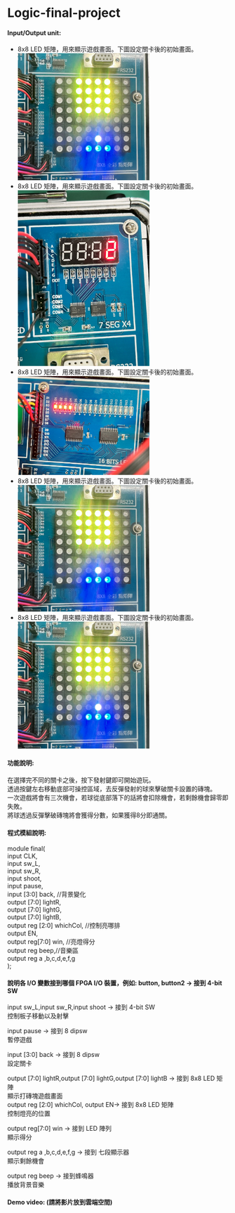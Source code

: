 # Logic-final-project
  
#### Input/Output unit:<br>
* 8x8 LED 矩陣，用來顯示遊戲畫面。下圖設定關卡後的初始畫面。<br>
<img src="https://github.com/Yi92522/Logic-final-project/blob/7220fed44bfaa38b179c2b89b793ae76f066fc45/logic%20image/IMG_2353.jpg" width="300"/><br>  
* 8x8 LED 矩陣，用來顯示遊戲畫面。下圖設定關卡後的初始畫面。<br>
<img src="https://github.com/Yi92522/Logic-final-project/blob/bc1f7c69e0588522da605b2678374ed3c6919652/logic%20image/IMG_2354.jpg" width="300"/><br>
* 8x8 LED 矩陣，用來顯示遊戲畫面。下圖設定關卡後的初始畫面。<br>
<img src="https://github.com/Yi92522/Logic-final-project/blob/21304fb1d2855fb0c02c95206368c181325193e6/logic%20image/IMG_2355.jpg" width="300"/><br>
* 8x8 LED 矩陣，用來顯示遊戲畫面。下圖設定關卡後的初始畫面。<br>
<img src="https://github.com/Yi92522/Logic-final-project/blob/7220fed44bfaa38b179c2b89b793ae76f066fc45/logic%20image/IMG_2353.jpg" width="300"/><br>
* 8x8 LED 矩陣，用來顯示遊戲畫面。下圖設定關卡後的初始畫面。<br>
<img src="https://github.com/Yi92522/Logic-final-project/blob/7220fed44bfaa38b179c2b89b793ae76f066fc45/logic%20image/IMG_2353.jpg" width="300"/><br>  
  
  
#### 功能說明:<br>  
在選擇完不同的關卡之後，按下發射鍵即可開始遊玩。  
透過按鍵左右移動底部可操控區域，去反彈發射的球來擊破關卡設置的磚塊。  
一次遊戲將會有三次機會，若球從底部落下的話將會扣除機會，若剩餘機會歸零即失敗。  
將球透過反彈擊破磚塊將會獲得分數，如果獲得8分即通關。  

#### 程式模組說明:<br>  
module final(  
					 input CLK,     
					 input sw_L,  
					 input sw_R,  
					 input shoot,  
					 input pause,  
					 input [3:0] back,    //背景變化  
					 output [7:0] lightR,  
					 output [7:0] lightG,  
					 output [7:0] lightB,  
					 output reg [2:0] whichCol,  //控制亮哪排  
					 output EN,  
					 output reg[7:0] win,  //亮燈得分  
                output reg beep,//音樂區  
                output reg a ,b,c,d,e,f,g  
);  

#### 說明各 I/O 變數接到哪個 FPGA I/O 裝置，例如: button, button2 -> 接到 4-bit SW<br>  
  
input sw_L,input sw_R,input shoot -> 接到 4-bit SW  
控制板子移動以及射擊  
  
input pause -> 接到 8 dipsw  
暫停遊戲  

input [3:0] back -> 接到 8 dipsw  
設定關卡  
  
output [7:0] lightR,output [7:0] lightG,output [7:0] lightB -> 接到 8x8 LED 矩陣  
顯示打磚塊遊戲畫面  
output reg [2:0] whichCol, output EN-> 接到 8x8 LED 矩陣  
控制燈亮的位置    
  
output reg[7:0] win -> 接到 LED 陣列  
顯示得分  
  
output reg a ,b,c,d,e,f,g -> 接到 七段顯示器  
顯示剩餘機會  
  
output reg beep -> 接到蜂鳴器  
播放背景音樂  
  
#### Demo video: (請將影片放到雲端空間)

